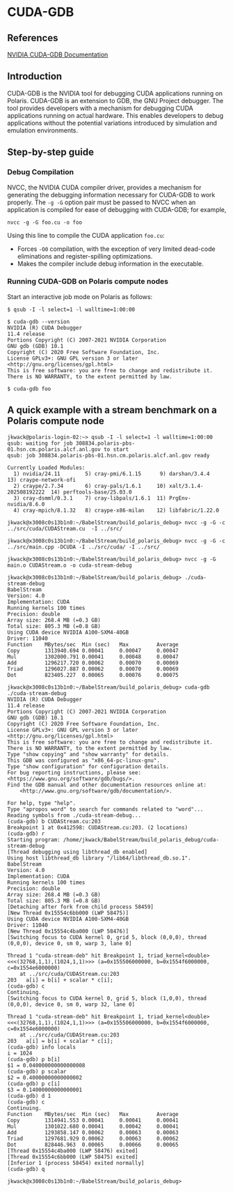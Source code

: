 # CUDA-GDB

## References
[NVIDIA CUDA-GDB Documentation](https://docs.nvidia.com/cuda/cuda-gdb/index.html)

## Introduction
CUDA-GDB is the NVIDIA tool for debugging CUDA applications running on Polaris. CUDA-GDB is an extension to GDB, the GNU Project debugger. The tool provides developers with a mechanism for debugging CUDA applications running on actual hardware. This enables developers to debug applications without the potential variations introduced by simulation and emulation environments.

## Step-by-step guide
### Debug Compilation
NVCC, the NVIDIA CUDA compiler driver, provides a mechanism for generating the debugging information necessary for CUDA-GDB to work properly. The `-g -G` option pair must be passed to NVCC when an application is compiled for ease of debugging with CUDA-GDB; for example,
```
nvcc -g -G foo.cu -o foo
```
Using this line to compile the CUDA application `foo.cu`:
* Forces `-O0` compilation, with the exception of very limited dead-code eliminations and register-spilling optimizations.
* Makes the compiler include debug information in the executable.

### Running CUDA-GDB on Polaris compute nodes
Start an interactive job mode on Polaris as follows:
```console
$ qsub -I -l select=1 -l walltime=1:00:00

$ cuda-gdb --version
NVIDIA (R) CUDA Debugger
11.4 release
Portions Copyright (C) 2007-2021 NVIDIA Corporation
GNU gdb (GDB) 10.1
Copyright (C) 2020 Free Software Foundation, Inc.
License GPLv3+: GNU GPL version 3 or later <http://gnu.org/licenses/gpl.html>
This is free software: you are free to change and redistribute it.
There is NO WARRANTY, to the extent permitted by law.

$ cuda-gdb foo
```

## A quick example with a stream benchmark on a Polaris compute node

```
jkwack@polaris-login-02:~> qsub -I -l select=1 -l walltime=1:00:00
qsub: waiting for job 308834.polaris-pbs-01.hsn.cm.polaris.alcf.anl.gov to start
qsub: job 308834.polaris-pbs-01.hsn.cm.polaris.alcf.anl.gov ready

Currently Loaded Modules:
  1) nvidia/24.11        5) cray-pmi/6.1.15      9) darshan/3.4.4            13) craype-network-ofi
  2) craype/2.7.34       6) cray-pals/1.6.1     10) xalt/3.1.4-202508192222  14) perftools-base/25.03.0
  3) cray-dsmml/0.3.1    7) cray-libpals/1.6.1  11) PrgEnv-nvidia/8.6.0
  4) cray-mpich/8.1.32   8) craype-x86-milan    12) libfabric/1.22.0
  
jkwack@x3008c0s13b1n0:~/BabelStream/build_polaris_debug> nvcc -g -G -c ../src/cuda/CUDAStream.cu  -I ../src/

jkwack@x3008c0s13b1n0:~/BabelStream/build_polaris_debug> nvcc -g -G -c ../src/main.cpp -DCUDA -I ../src/cuda/ -I ../src/

jkwack@x3008c0s13b1n0:~/BabelStream/build_polaris_debug> nvcc -g -G main.o CUDAStream.o -o cuda-stream-debug

jkwack@x3008c0s13b1n0:~/BabelStream/build_polaris_debug> ./cuda-stream-debug
BabelStream
Version: 4.0
Implementation: CUDA
Running kernels 100 times
Precision: double
Array size: 268.4 MB (=0.3 GB)
Total size: 805.3 MB (=0.8 GB)
Using CUDA device NVIDIA A100-SXM4-40GB
Driver: 11040
Function    MBytes/sec  Min (sec)   Max         Average
Copy        1313940.694 0.00041     0.00047     0.00047
Mul         1302000.791 0.00041     0.00048     0.00047
Add         1296217.720 0.00062     0.00070     0.00069
Triad       1296027.887 0.00062     0.00070     0.00069
Dot         823405.227  0.00065     0.00076     0.00075

jkwack@x3008c0s13b1n0:~/BabelStream/build_polaris_debug> cuda-gdb ./cuda-stream-debug
NVIDIA (R) CUDA Debugger
11.4 release
Portions Copyright (C) 2007-2021 NVIDIA Corporation
GNU gdb (GDB) 10.1
Copyright (C) 2020 Free Software Foundation, Inc.
License GPLv3+: GNU GPL version 3 or later <http://gnu.org/licenses/gpl.html>
This is free software: you are free to change and redistribute it.
There is NO WARRANTY, to the extent permitted by law.
Type "show copying" and "show warranty" for details.
This GDB was configured as "x86_64-pc-linux-gnu".
Type "show configuration" for configuration details.
For bug reporting instructions, please see:
<https://www.gnu.org/software/gdb/bugs/>.
Find the GDB manual and other documentation resources online at:
    <http://www.gnu.org/software/gdb/documentation/>.

For help, type "help".
Type "apropos word" to search for commands related to "word"...
Reading symbols from ./cuda-stream-debug...
(cuda-gdb) b CUDAStream.cu:203
Breakpoint 1 at 0x412598: CUDAStream.cu:203. (2 locations)
(cuda-gdb) r
Starting program: /home/jkwack/BabelStream/build_polaris_debug/cuda-stream-debug
[Thread debugging using libthread_db enabled]
Using host libthread_db library "/lib64/libthread_db.so.1".
BabelStream
Version: 4.0
Implementation: CUDA
Running kernels 100 times
Precision: double
Array size: 268.4 MB (=0.3 GB)
Total size: 805.3 MB (=0.8 GB)
[Detaching after fork from child process 58459]
[New Thread 0x15554c6bb000 (LWP 58475)]
Using CUDA device NVIDIA A100-SXM4-40GB
Driver: 11040
[New Thread 0x15554c4ba000 (LWP 58476)]
[Switching focus to CUDA kernel 0, grid 5, block (0,0,0), thread (0,0,0), device 0, sm 0, warp 3, lane 0]

Thread 1 "cuda-stream-deb" hit Breakpoint 1, triad_kernel<double><<<(32768,1,1),(1024,1,1)>>> (a=0x155506000000, b=0x1554f6000000, c=0x1554e6000000)
    at ../src/cuda/CUDAStream.cu:203
203   a[i] = b[i] + scalar * c[i];
(cuda-gdb) c
Continuing.
[Switching focus to CUDA kernel 0, grid 5, block (1,0,0), thread (0,0,0), device 0, sm 0, warp 32, lane 0]

Thread 1 "cuda-stream-deb" hit Breakpoint 1, triad_kernel<double><<<(32768,1,1),(1024,1,1)>>> (a=0x155506000000, b=0x1554f6000000, c=0x1554e6000000)
    at ../src/cuda/CUDAStream.cu:203
203   a[i] = b[i] + scalar * c[i];
(cuda-gdb) info locals
i = 1024
(cuda-gdb) p b[i]
$1 = 0.040000000000000008
(cuda-gdb) p scalar
$2 = 0.40000000000000002
(cuda-gdb) p c[i]
$3 = 0.14000000000000001
(cuda-gdb) d 1
(cuda-gdb) c
Continuing.
Function    MBytes/sec  Min (sec)   Max         Average
Copy        1314941.553 0.00041     0.00041     0.00041
Mul         1301022.680 0.00041     0.00042     0.00041
Add         1293858.147 0.00062     0.00063     0.00063
Triad       1297681.929 0.00062     0.00063     0.00062
Dot         828446.963  0.00065     0.00066     0.00065
[Thread 0x15554c4ba000 (LWP 58476) exited]
[Thread 0x15554c6bb000 (LWP 58475) exited]
[Inferior 1 (process 58454) exited normally]
(cuda-gdb) q

jkwack@x3008c0s13b1n0:~/BabelStream/build_polaris_debug>
```
